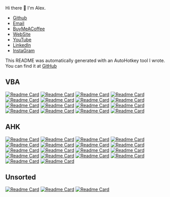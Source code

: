 Hi there 👋 I'm Alex.

- [Github](https://github.com/alexofrhodes/)
- [Email](mailto:anastasioualex@gmail.com?subject=Hello&body=Hi!%20I%20would%20like%20to%20talk%20about%20...)
- [BuyMeACoffee](https://www.buymeacoffee.com/AlexOfRhodes)
- [WebSite](https://alexofrhodes.github.io/)
- [YouTube](https://www.youtube.com/@alexofrhodes)
- [LinkedIn](www.linkedin.com/in/alexofrhodes/)
- [InstaGram](https://www.instagram.com/alexofrhodes/)

This README was automatically generated with an AutoHotkey tool I wrote.
You can find it at [GitHub](https://github.com/alexofrhodes/alexofrhodes)

## VBA
[![Readme Card](https://github-readme-stats.vercel.app/api/pin/?username=alexofrhodes&repo=VBA-Addin-ImmediateWindow)](https://github.com/alexofrhodes/VBA-Addin-ImmediateWindow)
[![Readme Card](https://github-readme-stats.vercel.app/api/pin/?username=alexofrhodes&repo=VBA-Addin-TableManager)](https://github.com/alexofrhodes/VBA-Addin-TableManager)
[![Readme Card](https://github-readme-stats.vercel.app/api/pin/?username=alexofrhodes&repo=VBA-AHK-Notify)](https://github.com/alexofrhodes/VBA-AHK-Notify)
[![Readme Card](https://github-readme-stats.vercel.app/api/pin/?username=alexofrhodes&repo=VBA-CodePrinter)](https://github.com/alexofrhodes/VBA-CodePrinter)
[![Readme Card](https://github-readme-stats.vercel.app/api/pin/?username=alexofrhodes&repo=VBA-Commandbars)](https://github.com/alexofrhodes/VBA-Commandbars)
[![Readme Card](https://github-readme-stats.vercel.app/api/pin/?username=alexofrhodes&repo=VBA-Create-Folders-and-Files)](https://github.com/alexofrhodes/VBA-Create-Folders-and-Files)
[![Readme Card](https://github-readme-stats.vercel.app/api/pin/?username=alexofrhodes&repo=VBA-DatePicker)](https://github.com/alexofrhodes/VBA-DatePicker)
[![Readme Card](https://github-readme-stats.vercel.app/api/pin/?username=alexofrhodes&repo=VBA-Game-Go-Baduk-WeiQi)](https://github.com/alexofrhodes/VBA-Game-Go-Baduk-WeiQi)
[![Readme Card](https://github-readme-stats.vercel.app/api/pin/?username=alexofrhodes&repo=VBA-Library)](https://github.com/alexofrhodes/VBA-Library)
[![Readme Card](https://github-readme-stats.vercel.app/api/pin/?username=alexofrhodes&repo=VBA-Modern-Userform)](https://github.com/alexofrhodes/VBA-Modern-Userform)
[![Readme Card](https://github-readme-stats.vercel.app/api/pin/?username=alexofrhodes&repo=VBA-olevba-extract-analyze-code)](https://github.com/alexofrhodes/VBA-olevba-extract-analyze-code)
[![Readme Card](https://github-readme-stats.vercel.app/api/pin/?username=alexofrhodes&repo=VBA-Outlook-Calendar-Sync)](https://github.com/alexofrhodes/VBA-Outlook-Calendar-Sync)
[![Readme Card](https://github-readme-stats.vercel.app/api/pin/?username=alexofrhodes&repo=VBA-Outlook-Folders)](https://github.com/alexofrhodes/VBA-Outlook-Folders)
[![Readme Card](https://github-readme-stats.vercel.app/api/pin/?username=alexofrhodes&repo=VBA-Projects)](https://github.com/alexofrhodes/VBA-Projects)
[![Readme Card](https://github-readme-stats.vercel.app/api/pin/?username=alexofrhodes&repo=VBA-Ribbons)](https://github.com/alexofrhodes/VBA-Ribbons)
[![Readme Card](https://github-readme-stats.vercel.app/api/pin/?username=alexofrhodes&repo=VBA-VBIDE-Extensibility)](https://github.com/alexofrhodes/VBA-VBIDE-Extensibility)

## AHK
[![Readme Card](https://github-readme-stats.vercel.app/api/pin/?username=alexofrhodes&repo=AHK-AutoPath)](https://github.com/alexofrhodes/AHK-AutoPath)
[![Readme Card](https://github-readme-stats.vercel.app/api/pin/?username=alexofrhodes&repo=AHK-Clipboard-Manager)](https://github.com/alexofrhodes/AHK-Clipboard-Manager)
[![Readme Card](https://github-readme-stats.vercel.app/api/pin/?username=alexofrhodes&repo=AHK-DockWindows)](https://github.com/alexofrhodes/AHK-DockWindows)
[![Readme Card](https://github-readme-stats.vercel.app/api/pin/?username=alexofrhodes&repo=AHK-Downloader)](https://github.com/alexofrhodes/AHK-Downloader)
[![Readme Card](https://github-readme-stats.vercel.app/api/pin/?username=alexofrhodes&repo=AHK-DropFolder)](https://github.com/alexofrhodes/AHK-DropFolder)
[![Readme Card](https://github-readme-stats.vercel.app/api/pin/?username=alexofrhodes&repo=AHK-File-Explorer-Addons)](https://github.com/alexofrhodes/AHK-File-Explorer-Addons)
[![Readme Card](https://github-readme-stats.vercel.app/api/pin/?username=alexofrhodes&repo=AHK-Filter)](https://github.com/alexofrhodes/AHK-Filter)
[![Readme Card](https://github-readme-stats.vercel.app/api/pin/?username=alexofrhodes&repo=AHK-Git-Updater)](https://github.com/alexofrhodes/AHK-Git-Updater)
[![Readme Card](https://github-readme-stats.vercel.app/api/pin/?username=alexofrhodes&repo=AHK-Github-Cloner)](https://github.com/alexofrhodes/AHK-Github-Cloner)
[![Readme Card](https://github-readme-stats.vercel.app/api/pin/?username=alexofrhodes&repo=AHK-GuiStateManager)](https://github.com/alexofrhodes/AHK-GuiStateManager)
[![Readme Card](https://github-readme-stats.vercel.app/api/pin/?username=alexofrhodes&repo=AHK-Hotkeys-Remap)](https://github.com/alexofrhodes/AHK-Hotkeys-Remap)
[![Readme Card](https://github-readme-stats.vercel.app/api/pin/?username=alexofrhodes&repo=AHK-Ini-Editor)](https://github.com/alexofrhodes/AHK-Ini-Editor)
[![Readme Card](https://github-readme-stats.vercel.app/api/pin/?username=alexofrhodes&repo=AHK-SiblingFolders)](https://github.com/alexofrhodes/AHK-SiblingFolders)
[![Readme Card](https://github-readme-stats.vercel.app/api/pin/?username=alexofrhodes&repo=AHK-Snippet-Manager)](https://github.com/alexofrhodes/AHK-Snippet-Manager)
[![Readme Card](https://github-readme-stats.vercel.app/api/pin/?username=alexofrhodes&repo=AHK-SyncFileCopies)](https://github.com/alexofrhodes/AHK-SyncFileCopies)
[![Readme Card](https://github-readme-stats.vercel.app/api/pin/?username=alexofrhodes&repo=AHK-UnzipToOwnFolder)](https://github.com/alexofrhodes/AHK-UnzipToOwnFolder)
[![Readme Card](https://github-readme-stats.vercel.app/api/pin/?username=alexofrhodes&repo=AHK-VbaCallback)](https://github.com/alexofrhodes/AHK-VbaCallback)
[![Readme Card](https://github-readme-stats.vercel.app/api/pin/?username=alexofrhodes&repo=AHK-Workspaces)](https://github.com/alexofrhodes/AHK-Workspaces)

## Unsorted
[![Readme Card](https://github-readme-stats.vercel.app/api/pin/?username=alexofrhodes&repo=alexofrhodes)](https://github.com/alexofrhodes/alexofrhodes)
[![Readme Card](https://github-readme-stats.vercel.app/api/pin/?username=alexofrhodes&repo=AutoHotkey)](https://github.com/alexofrhodes/AutoHotkey)
[![Readme Card](https://github-readme-stats.vercel.app/api/pin/?username=alexofrhodes&repo=guide)](https://github.com/alexofrhodes/guide)
